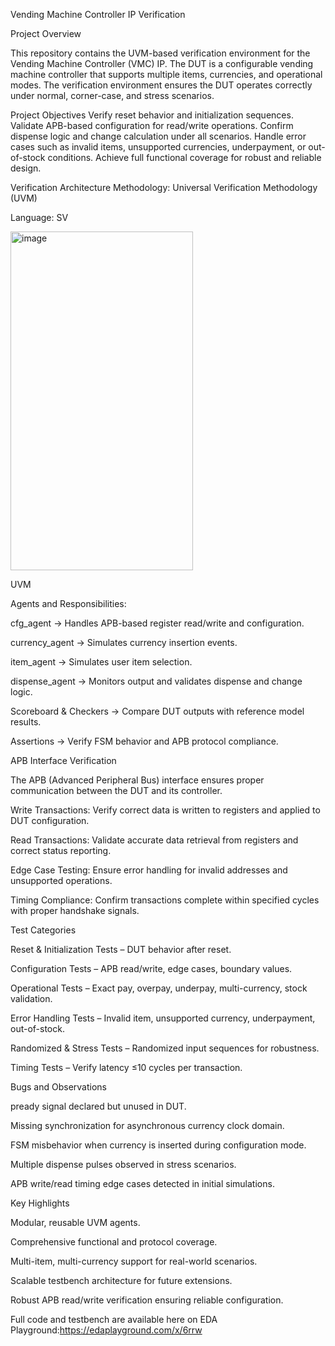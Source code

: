 Vending Machine Controller IP Verification

Project Overview

This repository contains the UVM-based verification environment for the Vending Machine Controller (VMC) IP. The DUT is a configurable vending machine controller that supports multiple items, currencies, and operational modes. The verification environment ensures the DUT operates correctly under normal, corner-case, and stress scenarios.

Project Objectives Verify reset behavior and initialization sequences. Validate APB-based configuration for read/write operations. Confirm dispense logic and change calculation under all scenarios. Handle error cases such as invalid items, unsupported currencies, underpayment, or out-of-stock conditions. Achieve full functional coverage for robust and reliable design.

Verification Architecture Methodology: Universal Verification Methodology (UVM)

Language: SV

<img width="292" height="542" alt="image" src="https://github.com/user-attachments/assets/5d17a5d1-e618-4b3e-9537-68135679a6c1" />

UVM

Agents and Responsibilities:

cfg_agent → Handles APB-based register read/write and configuration.

currency_agent → Simulates currency insertion events.

item_agent → Simulates user item selection.

dispense_agent → Monitors output and validates dispense and change logic.

Scoreboard & Checkers → Compare DUT outputs with reference model results.

Assertions → Verify FSM behavior and APB protocol compliance.

APB Interface Verification

The APB (Advanced Peripheral Bus) interface ensures proper communication between the DUT and its controller.

Write Transactions: Verify correct data is written to registers and applied to DUT configuration.

Read Transactions: Validate accurate data retrieval from registers and correct status reporting.

Edge Case Testing: Ensure error handling for invalid addresses and unsupported operations.

Timing Compliance: Confirm transactions complete within specified cycles with proper handshake signals.

Test Categories

Reset & Initialization Tests – DUT behavior after reset.

Configuration Tests – APB read/write, edge cases, boundary values.

Operational Tests – Exact pay, overpay, underpay, multi-currency, stock validation.

Error Handling Tests – Invalid item, unsupported currency, underpayment, out-of-stock.

Randomized & Stress Tests – Randomized input sequences for robustness.

Timing Tests – Verify latency ≤10 cycles per transaction.

Bugs and Observations

pready signal declared but unused in DUT.

Missing synchronization for asynchronous currency clock domain.

FSM misbehavior when currency is inserted during configuration mode.

Multiple dispense pulses observed in stress scenarios.

APB write/read timing edge cases detected in initial simulations.

Key Highlights

Modular, reusable UVM agents.

Comprehensive functional and protocol coverage.

Multi-item, multi-currency support for real-world scenarios.

Scalable testbench architecture for future extensions.

Robust APB read/write verification ensuring reliable configuration.

Full code and testbench are available here on EDA Playground:https://edaplayground.com/x/6rrw
